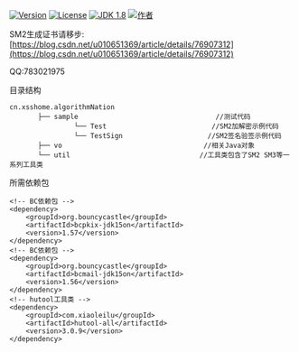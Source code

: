 [![Version](https://img.shields.io/badge/version-0.0.1-brightgreen.svg)](https://www.xsshome.cn/)
[![License](http://img.shields.io/:license-apache-blue.svg)](http://www.apache.org/licenses/LICENSE-2.0.html)
[![JDK 1.8](https://img.shields.io/badge/JDK-1.8-green.svg "JDK 1.8")]()
[![作者](https://img.shields.io/badge/%E4%BD%9C%E8%80%85-%E5%B0%8F%E5%B8%85%E4%B8%B6-7AD6FD.svg)](https://www.xsshome.cn/)

SM2生成证书请移步:[https://blog.csdn.net/u010651369/article/details/76907312](https://blog.csdn.net/u010651369/article/details/76907312)

QQ:783021975


目录结构
```
cn.xsshome.algorithmNation
       ├── sample                                  //测试代码
                └── Test                          //SM2加解密示例代码
                └── TestSign                     //SM2签名验签示例代码
       ├── vo                                   //相关Java对象
       └── util                                //工具类包含了SM2 SM3等一系列工具类
```
       
所需依赖包
```
<!-- BC依赖包 -->
<dependency>
    <groupId>org.bouncycastle</groupId>
    <artifactId>bcpkix-jdk15on</artifactId>
    <version>1.57</version>
</dependency>
<!-- BC依赖包 -->
<dependency>
    <groupId>org.bouncycastle</groupId>
    <artifactId>bcmail-jdk15on</artifactId>
    <version>1.56</version>
</dependency>
<!-- hutool工具类 -->
<dependency>
    <groupId>com.xiaoleilu</groupId>
    <artifactId>hutool-all</artifactId>
    <version>3.0.9</version>
</dependency>
```

